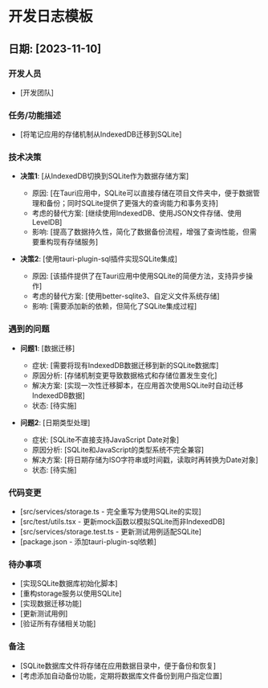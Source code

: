 # 开发日志模板

## 日期: [2023-11-10]

### 开发人员
- [开发团队]

### 任务/功能描述
- [将笔记应用的存储机制从IndexedDB迁移到SQLite]

### 技术决策
- **决策1**: [从IndexedDB切换到SQLite作为数据存储方案]
  - 原因: [在Tauri应用中，SQLite可以直接存储在项目文件夹中，便于数据管理和备份；同时SQLite提供了更强大的查询能力和事务支持]
  - 考虑的替代方案: [继续使用IndexedDB、使用JSON文件存储、使用LevelDB]
  - 影响: [提高了数据持久性，简化了数据备份流程，增强了查询性能，但需要重构现有存储服务]

- **决策2**: [使用tauri-plugin-sql插件实现SQLite集成]
  - 原因: [该插件提供了在Tauri应用中使用SQLite的简便方法，支持异步操作]
  - 考虑的替代方案: [使用better-sqlite3、自定义文件系统存储]
  - 影响: [需要添加新的依赖，但简化了SQLite集成过程]

### 遇到的问题
- **问题1**: [数据迁移]
  - 症状: [需要将现有IndexedDB数据迁移到新的SQLite数据库]
  - 原因分析: [存储机制变更导致数据格式和存储位置发生变化]
  - 解决方案: [实现一次性迁移脚本，在应用首次使用SQLite时自动迁移IndexedDB数据]
  - 状态: [待实施]

- **问题2**: [日期类型处理]
  - 症状: [SQLite不直接支持JavaScript Date对象]
  - 原因分析: [SQLite和JavaScript的类型系统不完全兼容]
  - 解决方案: [将日期存储为ISO字符串或时间戳，读取时再转换为Date对象]
  - 状态: [待实施]

### 代码变更
- [src/services/storage.ts - 完全重写为使用SQLite的实现]
- [src/test/utils.tsx - 更新mock函数以模拟SQLite而非IndexedDB]
- [src/services/storage.test.ts - 更新测试用例适配SQLite]
- [package.json - 添加tauri-plugin-sql依赖]

### 待办事项
- [实现SQLite数据库初始化脚本]
- [重构storage服务以使用SQLite]
- [实现数据迁移功能]
- [更新测试用例]
- [验证所有存储相关功能]

### 备注
- [SQLite数据库文件将存储在应用数据目录中，便于备份和恢复]
- [考虑添加自动备份功能，定期将数据库文件备份到用户指定位置] 